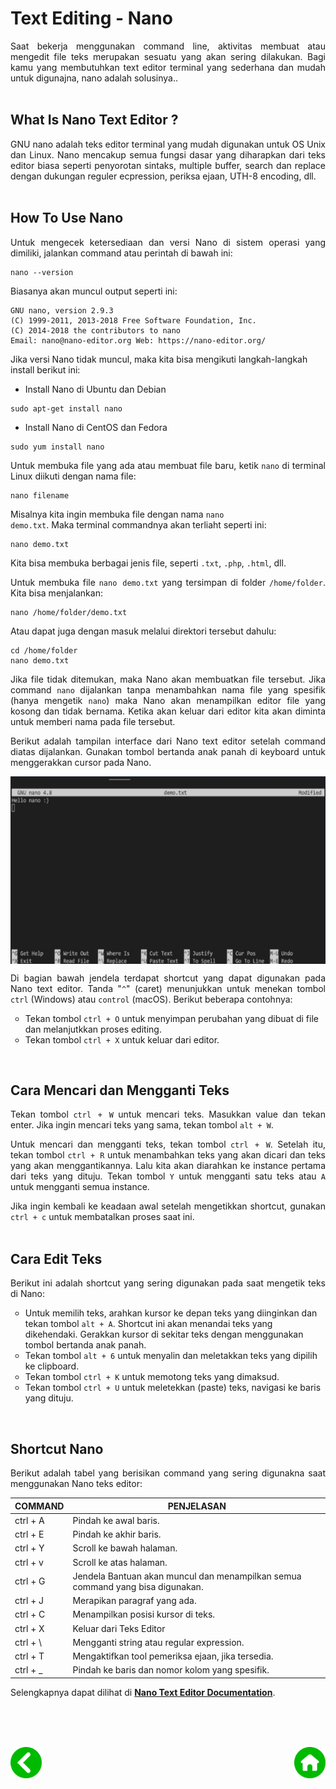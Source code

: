 # Text Editing - Nano
<p align="justify">
Saat bekerja menggunakan command line, aktivitas membuat atau mengedit file teks merupakan sesuatu yang akan sering dilakukan. Bagi kamu yang membutuhkan text editor terminal yang sederhana dan mudah untuk digunajna, nano adalah solusinya..<br><br>

## What Is Nano Text Editor ?
<p align="justify">
GNU nano adalah teks editor terminal yang mudah digunakan untuk OS Unix dan Linux. Nano mencakup semua fungsi dasar yang diharapkan dari teks editor biasa seperti penyorotan sintaks, multiple buffer, search dan replace dengan dukungan reguler ecpression, periksa ejaan, UTH-8 encoding, dll.<br><br>

## How To Use Nano
<p align="justify">
Untuk mengecek ketersediaan dan versi Nano di sistem operasi yang dimiliki, jalankan command atau perintah di bawah ini:

```
nano --version
```

Biasanya akan muncul output seperti ini:

```
GNU nano, version 2.9.3
(C) 1999-2011, 2013-2018 Free Software Foundation, Inc.
(C) 2014-2018 the contributors to nano
Email: nano@nano-editor.org Web: https://nano-editor.org/
```

Jika versi Nano tidak muncul, maka kita bisa mengikuti langkah-langkah install berikut ini:</p>
- Install Nano di Ubuntu dan Debian

```
sudo apt-get install nano
```

- Install Nano di CentOS dan Fedora

```
sudo yum install nano
```

<p align="justify">
Untuk membuka file yang ada atau membuat file baru, ketik <code>nano</code> di terminal Linux diikuti dengan nama file:

```
nano filename
```

Misalnya kita ingin membuka file dengan nama <code>nano demo.txt</code>. Maka terminal commandnya akan terliaht seperti ini:

```
nano demo.txt
```

Kita bisa membuka berbagai jenis file, seperti <code>.txt</code>, <code>.php</code>, <code>.html</code>, dll.</p>

<p align="justify">
Untuk membuka file <code>nano demo.txt</code> yang tersimpan di folder <code>/home/folder</code>. Kita bisa menjalankan:

```
nano /home/folder/demo.txt
```

Atau dapat juga dengan masuk melalui direktori tersebut dahulu:

```
cd /home/folder
nano demo.txt
```

<p align="justify">
Jika file tidak ditemukan, maka Nano akan membuatkan file tersebut. Jika command <code>nano</code> dijalankan tanpa menambahkan nama file yang spesifik (hanya mengetik <code>nano</code>) maka Nano akan menampilkan editor file yang kosong dan tidak bernama. Ketika akan keluar dari editor kita akan diminta untuk memberi nama pada file tersebut.<br>

<p align="justify">
Berikut adalah tampilan interface dari Nano text editor setelah command diatas dijalankan. Gunakan tombol bertanda anak panah di keyboard untuk menggerakkan cursor pada Nano.

<p align="center">
<img height="300rm" align="center" src="https://github.com/Ouroboros-Tech/modul-pembelajaran/blob/main/image/nano.png"><br>

<p align="justify">
Di bagian bawah jendela terdapat shortcut yang dapat digunakan pada Nano text editor. Tanda "<code>^</code>" (caret) menunjukkan untuk menekan tombol <code>ctrl</code> (Windows) atau <code>control</code> (macOS). Berikut beberapa contohnya:</p>
<ul style="list-style-type:circle;">
  <li>Tekan tombol <code>ctrl + O</code> untuk menyimpan perubahan yang dibuat di file dan melanjutkkan proses editing.</li>
  <li>Tekan tombol <code>ctrl + X</code> untuk keluar dari editor.</li>
</ul><br>

## Cara Mencari dan Mengganti Teks
<p align="justify">
Tekan tombol <code>ctrl + W</code> untuk mencari teks. Masukkan value dan tekan enter. Jika ingin mencari teks yang sama, tekan tombol <code>alt + W</code>.<br>

<p align="justify">
Untuk mencari dan mengganti teks, tekan tombol <code>ctrl + W</code>. Setelah itu, tekan tombol <code>ctrl + R</code> untuk menambahkan teks yang akan dicari dan teks yang akan menggantikannya. Lalu kita akan diarahkan ke instance pertama dari teks yang dituju. Tekan tombol <code>Y</code> untuk mengganti satu teks atau <code>A</code> untuk mengganti semua instance.<br>

<p align="justify">
Jika ingin kembali ke keadaan awal setelah mengetikkan shortcut, gunakan <code>ctrl + c</code> untuk membatalkan proses saat ini.<br><br>

## Cara Edit Teks
<p align="justify">
Berikut ini adalah shortcut yang sering digunakan pada saat mengetik teks di Nano:</p>
<ul style="list-style-type:circle;">
  <li>Untuk memilih teks, arahkan kursor ke depan teks yang diinginkan dan tekan tombol <code>alt + A</code>. Shortcut ini akan menandai teks yang dikehendaki. Gerakkan kursor di sekitar teks dengan menggunakan tombol bertanda anak panah.</li>
  <li>Tekan tombol <code>alt + 6</code> untuk menyalin dan meletakkan teks yang dipilih ke clipboard.</li>
  <li>Tekan tombol <code>ctrl + K</code> untuk memotong teks yang dimaksud.</li>
  <li>Tekan tombol <code>ctrl + U</code> untuk meletekkan (paste) teks, navigasi ke baris yang dituju.</li>
</ul><br>

## Shortcut Nano
<p align="justify">
Berikut adalah tabel yang berisikan command yang sering digunakna saat menggunakan Nano teks editor:

| COMMAND  | PENJELASAN                                                                     |
|----------|--------------------------------------------------------------------------------|
| ctrl + A | Pindah ke awal baris.                                                          |
| ctrl + E | Pindah ke akhir baris.                                                         |
| ctrl + Y | Scroll ke bawah halaman.                                                       |
| ctrl + v | Scroll ke atas halaman.                                                        |
| ctrl + G | Jendela Bantuan akan muncul dan menampilkan semua command yang bisa digunakan. |
| ctrl + J | Merapikan paragraf yang ada.                                                   |
| ctrl + C | Menampilkan posisi kursor di teks.                                             |
| ctrl + X | Keluar dari Teks Editor                                                        |
| ctrl + \ | Mengganti string atau regular expression.                                      |
| ctrl + T | Mengaktifkan tool pemeriksa ejaan, jika tersedia.                              |
| ctrl + _ | Pindah ke baris dan nomor kolom yang spesifik.                                 |

<p align="justify">
Selengkapnya dapat dilihat di <a href="https://www.nano-editor.org/docs.php" target="_blank"><strong>Nano Text Editor Documentation</strong></a>.<br><br>

<br><br>
<div align="justify">
    <!-- Prev Page -->
    <a href="https://github.com/Ouroboros-Tech/modul-pembelajaran/tree/main/3.%20Software%20Engineering/1.%20Introduction/2.%20Day%20To%20Day" target="_blank"><img src="https://github.com/Ouroboros-Tech/modul-pembelajaran/blob/main/image/left%20(1).png" align="left" height="50" width="50"></a>
    <!-- Next Page -->
    <a href="https://github.com/Ouroboros-Tech/modul-pembelajaran/tree/main/3.%20Software%20Engineering" target="_blank"><img src="https://github.com/Ouroboros-Tech/modul-pembelajaran/blob/main/image/home%20(2).png" align="right" height="50" width="50"></a>
<div>
